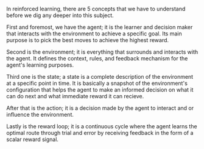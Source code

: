 In reinforced learning, there are 5 concepts that we have to understand before we dig any deeper into this subject.

First and foremost, we have the agent; it is the learner and decision maker that interacts with the environment to achieve a specific goal. Its main purpose is to pick the best moves to achieve the highest reward.

Second is the environment; it is everything that surrounds and interacts with the agent. It defines the context, rules, and feedback mechanism for the agent's learning purposes.

Third one is the state; a state is a complete description of the environment at a specific point in time. It is basically a snapshot of the environment's configuration that helps the agent to make an informed decision on what it can do next and what immediate reward it can recieve.

After that is the action; it is a decision made by the agent to interact and or influence the environment.

Lastly is the reward loop; it is a continuous cycle where the agent learns the optimal route through trial and error by receiving feedback in the form of a scalar reward signal.